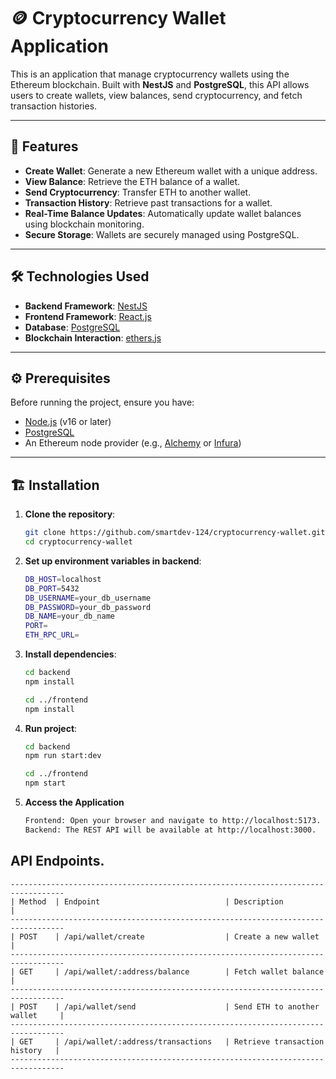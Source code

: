 # 🪙 Cryptocurrency Wallet Application

This is an application that manage cryptocurrency wallets using the Ethereum blockchain. Built with **NestJS** and **PostgreSQL**, this API allows users to create wallets, view balances, send cryptocurrency, and fetch transaction histories.

---

## 🚀 Features
- **Create Wallet**: Generate a new Ethereum wallet with a unique address.
- **View Balance**: Retrieve the ETH balance of a wallet.
- **Send Cryptocurrency**: Transfer ETH to another wallet.
- **Transaction History**: Retrieve past transactions for a wallet.
- **Real-Time Balance Updates**: Automatically update wallet balances using blockchain monitoring.
- **Secure Storage**: Wallets are securely managed using PostgreSQL.

---

## 🛠️ Technologies Used

- **Backend Framework**: [NestJS](https://nestjs.com/)
- **Frontend Framework**: [React.js]()
- **Database**: [PostgreSQL](https://www.postgresql.org/)
- **Blockchain Interaction**: [ethers.js](https://docs.ethers.io/)

---

## ⚙️ Prerequisites

Before running the project, ensure you have:

- [Node.js](https://nodejs.org/) (v16 or later)
- [PostgreSQL](https://www.postgresql.org/)
- An Ethereum node provider (e.g., [Alchemy](https://www.alchemy.com/) or [Infura](https://infura.io/))

---

## 🏗️ Installation

1. **Clone the repository**:
    ```bash
    git clone https://github.com/smartdev-124/cryptocurrency-wallet.git
    cd cryptocurrency-wallet
2. **Set up environment variables in backend**:
    ```bash
   DB_HOST=localhost
   DB_PORT=5432
   DB_USERNAME=your_db_username
   DB_PASSWORD=your_db_password
   DB_NAME=your_db_name
   PORT=
   ETH_RPC_URL=
3. **Install dependencies**:
    ```bash
    cd backend
    npm install

    cd ../frontend
    npm install
4. **Run project**:
    ```bash
    cd backend
    npm run start:dev

    cd ../frontend
    npm start
5. **Access the Application**
    ```bash
   Frontend: Open your browser and navigate to http://localhost:5173.
   Backend: The REST API will be available at http://localhost:3000.
## API Endpoints.
    ----------------------------------------------------------------------------------
    | Method  |	Endpoint	                        | Description                    |
    ----------------------------------------------------------------------------------
    | POST    |	/api/wallet/create                  | Create a new wallet            |
    ----------------------------------------------------------------------------------
    | GET     |	/api/wallet/:address/balance        | Fetch wallet balance           |
    ----------------------------------------------------------------------------------
    | POST    |	/api/wallet/send                    | Send ETH to another wallet     |
    ----------------------------------------------------------------------------------
    | GET     |	/api/wallet/:address/transactions   | Retrieve transaction history   |
    ----------------------------------------------------------------------------------